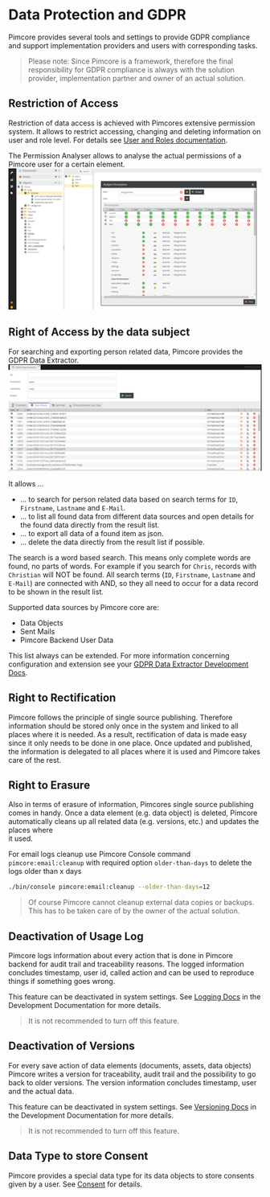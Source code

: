 # Data Protection and GDPR

Pimcore provides several tools and settings to provide GDPR compliance and support implementation providers and users 
with corresponding tasks. 


> Please note: Since Pimcore is a framework, therefore the final responsibility for GDPR compliance is always with the 
> solution provider, implementation partner and owner of an actual solution.  

## Restriction of Access

Restriction of data access is achieved with Pimcores extensive permission system. It allows to restrict accessing, 
changing and deleting information on user and role level. For details see 
[User and Roles documentation](../../Development_Documentation/22_Administration_of_Pimcore/07_Users_and_Roles.md). 

The Permission Analyser allows to analyse the actual permissions of a Pimcore user for a certain element. 
![Permission Analyser](../../Development_Documentation/img/permission_analyzer.png)  


## Right of Access by the data subject

For searching and exporting person related data, Pimcore provides the GDPR Data Extractor. 
![GDPR Data Extractor](../../Development_Documentation/img/gdpr-data-extractor.jpg)

It allows ...
* ... to search for person related data based on search terms for `ID`, `Firstname`, `Lastname` and `E-Mail`.
* ... to list all found data from different data sources and open details for the found data directly from the result list. 
* ... to export all data of a found item as json. 
* ... delete the data directly from the result list if possible.   

The search is a word based search. This means only complete words are found, no parts of words. For example if you search
for `Chris`, records with `Christian` will NOT be found. All search terms (`ID`, `Firstname`, `Lastname` and `E-Mail`) 
are connected with AND, so they all need to occur for a data record to be shown in the result list.   

Supported data sources by Pimcore core are: 
* Data Objects
* Sent Mails
* Pimcore Backend User Data

This list always can be extended. For more information concerning configuration and extension see your 
[GDPR Data Extractor Development Docs](../../Development_Documentation/18_Tools_and_Features/35_GDPR_Data_Extractor.md). 


## Right to Rectification

Pimcore follows the principle of single source publishing. Therefore information should be stored only once in the system
and linked to all places where it is needed. As a result, rectification of data is made easy since it only needs to be 
done in one place. Once updated and published, the information is delegated to all places where it is used and Pimcore 
takes care of the rest.  

 
## Right to Erasure

Also in terms of erasure of information, Pimcores single source publishing comes in handy. Once a data element (e.g. data
object) is deleted, Pimcore automatically cleans up all related data (e.g. versions, etc.) and updates the places where  
it used. 

For email logs cleanup use Pimcore Console command `pimcore:email:cleanup` with required option `older-than-days` to delete the logs older than x days
```bash
./bin/console pimcore:email:cleanup --older-than-days=12
```

> Of course Pimcore cannot cleanup external data copies or backups. This has to be taken care of by the owner of the actual solution. 


## Deactivation of Usage Log
Pimcore logs information about every action that is done in Pimcore backend for audit trail and traceability reasons. The 
logged information concludes timestamp, user id, called action and can be used to reproduce things if something 
goes wrong.

This feature can be deactivated in system settings. See [Logging Docs](../../Development_Documentation/19_Development_Tools_and_Details/07_Logging.md) 
in the Development Documentation for more details. 
 
> It is not recommended to turn off this feature. 
 
## Deactivation of Versions
For every save action of data elements (documents, assets, data objects) Pimcore writes a version for traceability, audit 
trail and the possibility to go back to older versions. The version information concludes timestamp, user and the actual 
data. 

This feature can be deactivated in system settings. See [Versioning Docs](../../Development_Documentation/18_Tools_and_Features/01_Versioning.md) 
in the Development Documentation for more details. 
 
> It is not recommended to turn off this feature. 


## Data Type to store Consent
Pimcore provides a special data type for its data objects to store consents given by a user. 
See [Consent](../../Development_Documentation/05_Objects/01_Object_Classes/01_Data_Types/39_Consent.md) for details. 
